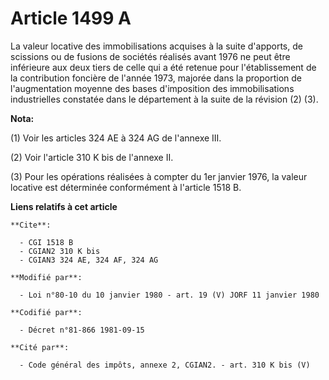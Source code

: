 # Article 1499 A

La valeur locative des immobilisations acquises à la suite d'apports, de scissions ou de fusions de sociétés réalisés avant
1976 ne peut être inférieure aux deux tiers de celle qui a été retenue pour l'établissement de la contribution foncière de
l'année 1973, majorée dans la proportion de l'augmentation moyenne des bases d'imposition des immobilisations industrielles
constatée dans le département à la suite de la révision (2) (3).

**Nota:**

(1) Voir les articles 324 AE à 324 AG de l'annexe III.

(2) Voir l'article 310 K bis de l'annexe II.

(3) Pour les opérations réalisées à compter du 1er janvier 1976, la valeur locative est déterminée conformément à l'article
1518 B.

**Liens relatifs à cet article**

	**Cite**:

	  - CGI 1518 B
	  - CGIAN2 310 K bis
	  - CGIAN3 324 AE, 324 AF, 324 AG

	**Modifié par**:

	  - Loi n°80-10 du 10 janvier 1980 - art. 19 (V) JORF 11 janvier 1980

	**Codifié par**:

	  - Décret n°81-866 1981-09-15

	**Cité par**:

	  - Code général des impôts, annexe 2, CGIAN2. - art. 310 K bis (V)
